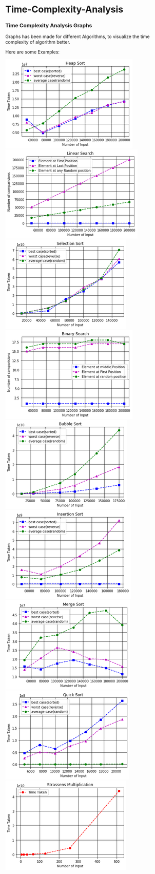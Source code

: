 # Time-Complexity-Analysis


### Time Complexity Analysis Graphs

Graphs has been made for different Algorithms, to visualize the time complexity of algorithm better.

Here are some Examples:


<img src="https://github.com/ravi7799/Time-Complexity-Analysis/blob/master/Graph%20Generated/Heap_sort_graph.png">
<img src="https://github.com/ravi7799/Time-Complexity-Analysis/blob/master/Graph%20Generated/Linear_search_graph.png">
<img src="https://github.com/ravi7799/Time-Complexity-Analysis/blob/master/Graph%20Generated/Selection_sort_graph.png">
<img src="https://github.com/ravi7799/Time-Complexity-Analysis/blob/master/Graph%20Generated/binary_search_graph.png">
<img src="https://github.com/ravi7799/Time-Complexity-Analysis/blob/master/Graph%20Generated/bubblesort_graph.png">
<img src="https://github.com/ravi7799/Time-Complexity-Analysis/blob/master/Graph%20Generated/insertion_sort_graph.png">
<img src="https://github.com/ravi7799/Time-Complexity-Analysis/blob/master/Graph%20Generated/merge_sort_graph.png">
<img src="https://github.com/ravi7799/Time-Complexity-Analysis/blob/master/Graph%20Generated/quick_sort_graph.png">
<img src="https://github.com/ravi7799/Time-Complexity-Analysis/blob/master/Graph%20Generated/strassens_mul_graph.png">
